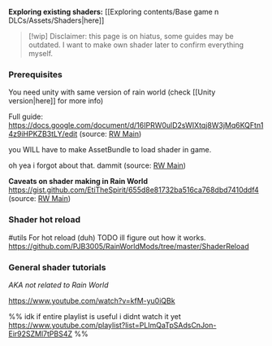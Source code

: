 **Exploring existing shaders:** [[Exploring contents/Base game n DLCs/Assets/Shaders|here]]

> [!wip] Disclaimer: this page is on hiatus, some guides may be outdated.
> I want to make own shader later to confirm everything myself.
### Prerequisites
You need unity with same version of rain world (check [[Unity version|here]] for more info)

Full guide:
https://docs.google.com/document/d/16IPRW0ulD2sWIXtqj8W3jMq6KQFtn14z9iHPKZB3tLY/edit
(source: [RW Main](https://discord.com/channels/291184728944410624/305139167300550666/1237835470080180235))

you WILL have to make AssetBundle to load shader in game.

oh yea i forgot about that. dammit
(source: [RW Main](https://discord.com/channels/291184728944410624/305139167300550666/858276294353092609))

**Caveats on shader making in Rain World**
https://gist.github.com/EtiTheSpirit/655d8e81732ba516ca768dbd7410ddf4
(source: [RW Main](https://discord.com/channels/291184728944410624/838185248981385256/1128354653051044023))

### Shader hot reload
#utils
For hot reload (duh)
TODO ill figure out how it works.
https://github.com/PJB3005/RainWorldMods/tree/master/ShaderReload


### General shader tutorials
*AKA not related to Rain World*

https://www.youtube.com/watch?v=kfM-yu0iQBk

%%
idk if entire playlist is useful i didnt watch it yet
https://www.youtube.com/playlist?list=PLImQaTpSAdsCnJon-Eir92SZMl7tPBS4Z
%%